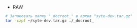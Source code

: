 * RAW
 
```bash
# Запаковать папку "_docroot_" в архив "syte-dev.tar.gz" 
tar -czpf ~/syte-dev.tar.gz ./_docroot_
```
